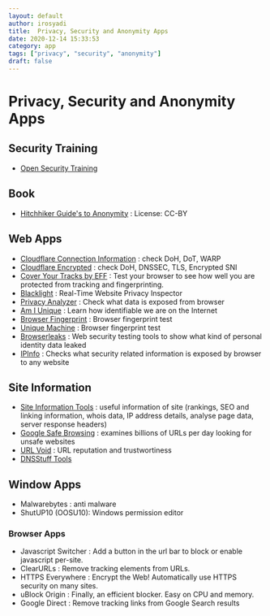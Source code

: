```yaml
---
layout: default
author: irosyadi
title:  Privacy, Security and Anonymity Apps
date: 2020-12-14 15:33:53
category: app
tags: ["privacy", "security", "anonymity"]
draft: false
---
```


# Privacy, Security and Anonymity Apps

## Security Training
- [Open Security Training](https://opensecuritytraining.info/Welcome.html)

## Book
- [Hitchhiker Guide's to Anonymity](https://anonymousplanet.github.io/thgtoa/guide.html) : License: CC-BY

## Web Apps
- [Cloudflare Connection Information](https://1.1.1.1/help) : check DoH, DoT, WARP
- [Cloudflare Encrypted](https://www.cloudflare.com/ssl/encrypted-sni/) : check DoH, DNSSEC, TLS, Encrypted SNI
- [Cover Your Tracks by EFF](https://coveryourtracks.eff.org/) : Test your browser to see how well you are protected from tracking and fingerprinting.
- [Blacklight](https://themarkup.org/blacklight) : Real-Time Website Privacy Inspector
- [Privacy Analyzer](https://privacy.net/analyzer/) : Check what data is exposed from browser
- [Am I Unique](https://amiunique.org/) : Learn how identifiable we are on the Internet
- [Browser Fingerprint](https://hidester.com/browser-fingerprint/) : Browser fingerprint test
- [Unique Machine](https://uniquemachine.org/) : Browser fingerprint test
- [Browserleaks](https://browserleaks.com/) :  Web security testing tools to show what kind of personal identity data leaked
- [IPInfo](https://ipinfo.info/html/privacy-check.php) :  Checks what security related information is exposed by browser to any website

## Site Information
- [Site Information Tools](https://www.wmtips.com/tools/info/) : useful information of site (rankings, SEO and linking information, whois data, IP address details, analyse page data, server response headers)
- [Google Safe Browsing](https://transparencyreport.google.com/safe-browsing/search) : examines billions of URLs per day looking for unsafe websites
- [URL Void](https://www.urlvoid.com/) : URL reputation and trustwortiness
- [DNSStuff Tools](https://tools.dnsstuff.com/)

## Window Apps
- Malwarebytes : anti malware
- ShutUP10 (OOSU10): Windows permission editor

### Browser Apps
- Javascript Switcher : Add a button in the url bar to block or enable javascript per-site.
- ClearURLs : Remove tracking elements from URLs.
- HTTPS Everywhere : Encrypt the Web! Automatically use HTTPS security on many sites.
- uBlock Origin : Finally, an efficient blocker. Easy on CPU and memory.
- Google Direct : Remove tracking links from Google Search results